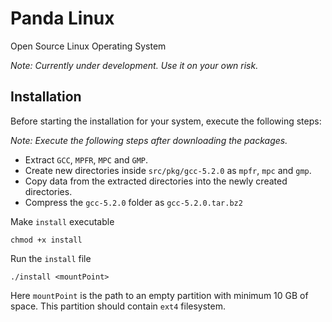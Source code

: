 # Panda Linux
Open Source Linux Operating System

*Note: Currently under development. Use it on your own risk.*

Installation
------------

Before starting the installation for your system, execute the following steps:

*Note: Execute the following steps after downloading the packages.*
- Extract `GCC`, `MPFR`, `MPC` and `GMP`.
- Create new directories inside `src/pkg/gcc-5.2.0` as `mpfr`, `mpc` and `gmp`.
- Copy data from the extracted directories into the newly created directories.
- Compress the `gcc-5.2.0` folder as `gcc-5.2.0.tar.bz2`

Make `install` executable
```
chmod +x install
```
Run the `install` file
```
./install <mountPoint>
```
Here `mountPoint` is the path to an empty partition with minimum 10 GB of space. This partition should contain `ext4` filesystem.
